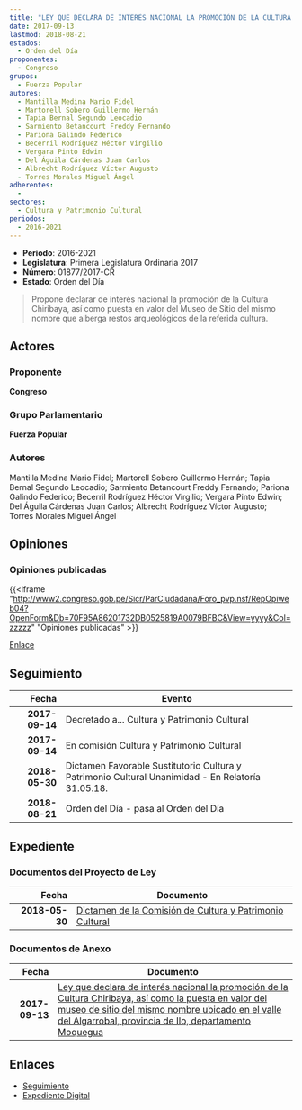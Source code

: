```yaml
---
title: "LEY QUE DECLARA DE INTERÉS NACIONAL LA PROMOCIÓN DE LA CULTURA CHIRIBAYA, ASÍ COMO LA PUESTA EN VALOR DEL MUSEO DE SITIO DEL MISMO NOMBRE UBICADO EN EL VALLE DEL ALGARROBAL-PROVINCIA DE ILO, DEPARTAMENTO DE MOQUEGUA"
date: 2017-09-13
lastmod: 2018-08-21
estados: 
  - Orden del Día
proponentes: 
  - Congreso
grupos: 
  - Fuerza Popular
autores: 
  - Mantilla Medina Mario Fidel
  - Martorell Sobero Guillermo Hernán
  - Tapia Bernal Segundo Leocadio
  - Sarmiento Betancourt Freddy Fernando
  - Pariona Galindo Federico
  - Becerril Rodríguez Héctor Virgilio
  - Vergara Pinto Edwin
  - Del Águila Cárdenas Juan Carlos
  - Albrecht Rodríguez Víctor Augusto
  - Torres Morales Miguel Ángel
adherentes: 
  - 
sectores: 
  - Cultura y Patrimonio Cultural
periodos: 
  - 2016-2021
---
```


- **Periodo**: 2016-2021
- **Legislatura**: Primera Legislatura Ordinaria 2017
- **Número**: 01877/2017-CR
- **Estado**: Orden del Día

> Propone declarar de interés nacional la promoción de la Cultura Chiribaya, así como puesta en valor del Museo de Sitio del mismo nombre que alberga restos arqueológicos de la referida cultura.


## Actores

### Proponente

**Congreso**

### Grupo Parlamentario

**Fuerza Popular**

### Autores

Mantilla Medina Mario Fidel; Martorell Sobero Guillermo Hernán; Tapia Bernal Segundo Leocadio; Sarmiento Betancourt Freddy Fernando; Pariona Galindo Federico; Becerril Rodríguez Héctor Virgilio; Vergara Pinto Edwin; Del Águila Cárdenas Juan Carlos; Albrecht Rodríguez Víctor Augusto; Torres Morales Miguel Ángel


## Opiniones

### Opiniones publicadas

{{<iframe "http://www2.congreso.gob.pe/Sicr/ParCiudadana/Foro_pvp.nsf/RepOpiweb04?OpenForm&Db=70F95A86201732DB0525819A0079BFBC&View=yyyy&Col=zzzzz" "Opiniones publicadas" >}}

[Enlace](http://www2.congreso.gob.pe/Sicr/ParCiudadana/Foro_pvp.nsf/RepOpiweb04?OpenForm&Db=70F95A86201732DB0525819A0079BFBC&View=yyyy&Col=zzzzz)

## Seguimiento

| Fecha | Evento |
|------:|--------|
| **2017-09-14** | Decretado a... Cultura y Patrimonio Cultural|
| **2017-09-14** | En comisión Cultura y Patrimonio Cultural|
| **2018-05-30** | Dictamen Favorable Sustitutorio Cultura y Patrimonio Cultural Unanimidad - En Relatoría 31.05.18.|
| **2018-08-21** | Orden del Día - pasa al Orden del Día|


## Expediente


### Documentos del Proyecto de Ley

| Fecha | Documento |
|------:|--------|
| **2018-05-30** | [Dictamen de la Comisión de Cultura y Patrimonio Cultural](http://www.leyes.congreso.gob.pe/Documentos/2016_2021/Dictamenes/Proyectos_de_Ley/01877DC05MAY20180530.pdf) |

### Documentos de Anexo

| Fecha | Documento |
|------:|--------|
| **2017-09-13** | [Ley que declara de interés nacional la promoción de la Cultura Chiribaya, así como la puesta en valor del museo de sitio del mismo nombre ubicado en el valle del Algarrobal, provincia de Ilo, departamento Moquegua](http://www.leyes.congreso.gob.pe/Documentos/2016_2021/Proyectos_de_Ley_y_de_Resoluciones_Legislativas/PL0187720170913.pdf) |

## Enlaces 

- [Seguimiento](http://www2.congreso.gob.pe/Sicr/TraDocEstProc/CLProLey2016.nsf/f7fff46988ca05b1052578e100829cc7/0857e005136fc7a50525819a00762432?OpenDocument)
- [Expediente Digital](http://www2.congreso.gob.pe/Sicr/TraDocEstProc/CLProLey2016.nsf/f7fff46988ca05b1052578e100829cc7/0857e005136fc7a50525819a00762432?OpenDocument&Click=05257FB7005EB655.eb71d0cf91d8294e05256cdf006b5706/$Body/0.1C6C)
